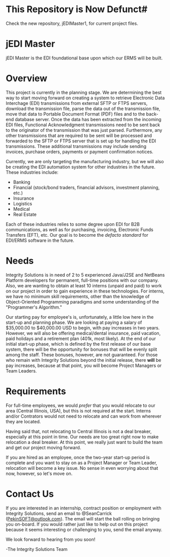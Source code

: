 # This Repository is Now Defunct#
Check the new repository, jEDIMaster1, for current project files.

# jEDI Master
jEDI Master is the EDI foundational base upon which our ERMS will be built.

# Overview
This project is currently in the planning stage. We are determining the best way to start moving forward on creating a system to retrieve Electronic Data Interchage (EDI) transmissions from external SFTP or FTPS servers, download the transmission file, parse the data out of the transmission file, move that data to Portable Document Format (PDF) files and to the back-end database server. Once the data has been extracted from the incoming EDI files, Functional Acknowledgment transmissions need to be sent back to the originator of the transmission that was just parsed. Furthermore, any other transmissions that are required to be sent will be processed and forwarded to the SFTP or FTPS server that is set up for handling the EDI transmissions. These additional transmissions may include sending invoices, purchase orders, payments or payment confirmation notices.

Currently, we are only targeting the manufacturing industry, but we will also be creating the EDI automation system for other industries in the future. These industries include:

* Banking
* Financial (stock/bond traders, financial advisors, investment planning, etc.)
* Insurance
* Logistics
* Medical
* Real Estate

Each of these industries relies to some degree upon EDI for B2B communications, as well as for purchasing, invoicing, Electronic Funds Transfers (EFT), etc. Our goal is to become the *defacto standard* for EDI/ERMS software in the future.

# Needs
Integrity Solutions is in need of 2 to 5 experienced Java/J2SE and NetBeans Platform developers for permanent, full-time positions with our company. Also, we are wanting to obtain at least 10 interns (unpaid and paid) to work on our project in order to gain experience in these technologies. For interns, we have no minimum skill requirements, other than the knowledge of Object-Oriented Programming paradigms and some understanding of the "Programmer's Algorithm."

Our starting pay for employee's is, unfortunately, a little low here in the start-up and planning phase. We are looking at paying a salary of $35,000.00 to $40,000.00 USD to begin, with pay increases in two years. However, we will also be offering medical/dental insurance, paid vacation, paid holidays and a retirement plan (401k, most likely). At the end of our initial start-up phase, which is defined by the first release of our base system, there will be the opportunity for bonuses that will be evenly split among the staff. These bonuses, however, are not guaranteed. For those who remain with Integrity Solutions beyond the initial release, there **will** be pay increases, because at that point, you will become Project Managers or Team Leaders.

# Requirements
For full-time employees, we would *prefer* that you would relocate to our area (Central Illinois, USA), but this is not required at the start. Interns and/or Contrators would not need to relocate and can work from wherever they are located.

Having said that, not relocating to Central Illinois is not a deal breaker, especially at this point in time. Our needs are too great right now to make relocation a deal breaker. At this point, we really just want to build the team and get our project moving forward.

If you are hired as an employee, once the two-year start-up period is complete and you want to stay on as a Project Manager or Team Leader, relocation will become a key issue. No sense in even worrying about that now, however, so let's move on.

# Contact Us
If you are interested in an internship, contract position or employment with Integrity Solutions, send an email to @SeanCarrick (PekinSOFT@outlook.com). The email will start the ball rolling on bringing you on-board. If you would rather just like to help out on this project because it seems interesting or challenging to you, send the email anyway. 

We look forward to hearing from you soon!

-The Integrity Solutions Team
